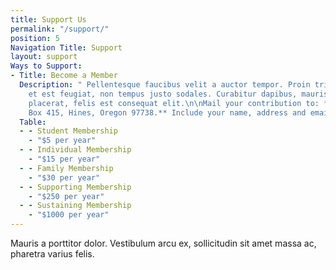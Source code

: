 ```yaml
---
title: Support Us
permalink: "/support/"
position: 5
Navigation Title: Support
layout: support
Ways to Support:
- Title: Become a Member
  Description: " Pellentesque faucibus velit a auctor tempor. Proin tristique lorem
    et est feugiat, non tempus justo sodales. Curabitur dapibus, mauris sed dapibus
    placerat, felis est consequat elit.\n\nMail your contribution to: **HCAEF, P.O.
    Box 415, Hines, Oregon 97738.** Include your name, address and email. "
  Table:
  - - Student Membership
    - "$5 per year"
  - - Individual Membership
    - "$15 per year"
  - - Family Membership
    - "$30 per year"
  - - Supporting Membership
    - "$250 per year"
  - - Sustaining Membership
    - "$1000 per year"
---
```

Mauris a porttitor dolor. Vestibulum arcu ex, sollicitudin sit amet massa ac, pharetra varius felis.
